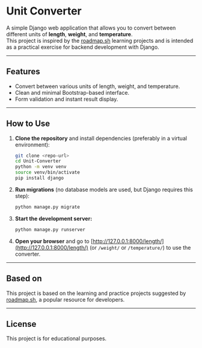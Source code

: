 # Unit Converter

A simple Django web application that allows you to convert between different units of **length**, **weight**, and **temperature**.  
This project is inspired by the [roadmap.sh](https://roadmap.sh/) learning projects and is intended as a practical exercise for backend development with Django.

---

## Features

- Convert between various units of length, weight, and temperature.
- Clean and minimal Bootstrap-based interface.
- Form validation and instant result display.

---

## How to Use

1. **Clone the repository** and install dependencies (preferably in a virtual environment):

    ```bash
    git clone <repo-url>
    cd Unit-Converter
    python -m venv venv
    source venv/bin/activate
    pip install django
    ```

2. **Run migrations** (no database models are used, but Django requires this step):

    ```bash
    python manage.py migrate
    ```

3. **Start the development server:**

    ```bash
    python manage.py runserver
    ```

4. **Open your browser** and go to [http://127.0.0.1:8000/length/](http://127.0.0.1:8000/length/) (or `/weight/` or `/temperature/`) to use the converter.

---

## Based on

This project is based on the learning and practice projects suggested by [roadmap.sh](https://roadmap.sh/), a popular resource for developers.

---


## License

This project is for educational purposes.
